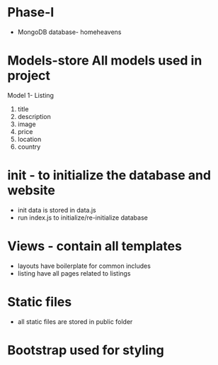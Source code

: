 # Phase-I

* MongoDB database- homeheavens
# Models-store All models used in project
Model 1- Listing
1. title
2. description
3. image
4. price
5. location
6. country

# init - to initialize the database and website
* init data is stored in data.js
* run index.js to initialize/re-initialize database

# Views - contain all templates
* layouts have boilerplate for common includes
* listing have all pages related to listings

# Static files
* all static files are stored in public folder 

# Bootstrap used for styling
